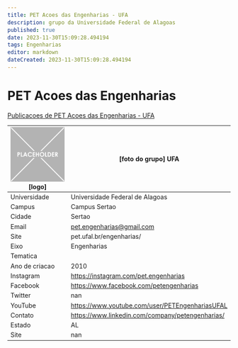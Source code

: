 ```yaml
---
title: PET Acoes das Engenharias - UFA
description: grupo da Universidade Federal de Alagoas
published: true
date: 2023-11-30T15:09:28.494194
tags: Engenharias
editor: markdown
dateCreated: 2023-11-30T15:09:28.494194
---
```


# PET Acoes das Engenharias

[Publicacoes de PET Acoes das Engenharias - UFA](/atividade/13PETAcoesdasEngenhariasUFA/feed.md)

| ![placeholder.png](/placeholder.png) [logo] | [foto do grupo] UFA         |
| ------------------------------------------- | ------------------------------------------------- |
| Universidade                                | Universidade Federal de Alagoas      |
| Campus                                      | Campus Sertao            |
| Cidade                                      | Sertao             |
| Email                                       | pet.engenharias@gmail.com             |
| Site                                        | pet.ufal.br/engenharias/              |
| Eixo                                        | Engenharias              |
| Tematica                                    |           |
| Ano de criacao                              | 2010        |
| Instagram                                   | https://instagram.com/pet.engenharias         |
| Facebook                                    | https://www.facebook.com/petengenharias          |
| Twitter                                     | nan           |
| YouTube                                     | https://www.youtube.com/user/PETEngenhariasUFAL           |
| Contato                                     | https://www.linkedin.com/company/petengenharias/         |
| Estado                                      |  AL            |
| Site                                        | nan |
